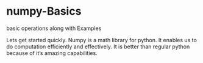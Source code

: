# numpy-Basics
basic operations along with Examples

Lets get started quickly. Numpy is a math library for python. It enables us to do computation efficiently and effectively. It is better than regular python because of it’s amazing capabilities.
